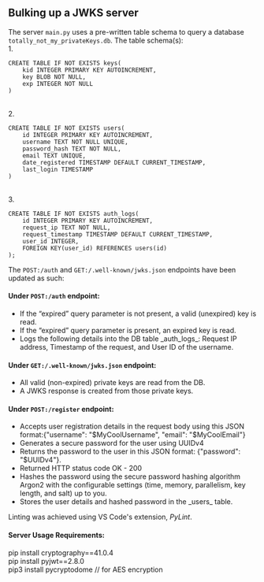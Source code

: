## Bulking up a JWKS server
The server ```main.py``` uses a pre-written table schema to query a database ```totally_not_my_privateKeys.db```.
The table schema(s):
<br>1.
```
CREATE TABLE IF NOT EXISTS keys(
    kid INTEGER PRIMARY KEY AUTOINCREMENT,
    key BLOB NOT NULL,
    exp INTEGER NOT NULL
)
```

<br>2.
```
CREATE TABLE IF NOT EXISTS users(
    id INTEGER PRIMARY KEY AUTOINCREMENT,
    username TEXT NOT NULL UNIQUE,
    password_hash TEXT NOT NULL,
    email TEXT UNIQUE,
    date_registered TIMESTAMP DEFAULT CURRENT_TIMESTAMP,
    last_login TIMESTAMP      
)
```

<br>3.
```
CREATE TABLE IF NOT EXISTS auth_logs(
    id INTEGER PRIMARY KEY AUTOINCREMENT,
    request_ip TEXT NOT NULL,
    request_timestamp TIMESTAMP DEFAULT CURRENT_TIMESTAMP,
    user_id INTEGER,  
    FOREIGN KEY(user_id) REFERENCES users(id)
);
```

The ```POST:/auth``` and ```GET:/.well-known/jwks.json``` endpoints have been updated as such:
<br>

#### Under ```POST:/auth``` endpoint:
<ul>
<li>If the “expired” query parameter is not present, a valid (unexpired) key is read.</li>
<li>If the “expired” query parameter is present, an expired key is read.</li>
    <li>Logs the following details into the DB table _auth_logs_: Request IP address, Timestamp of the request, and User ID of the username.</li>
</ul>

#### Under ```GET:/.well-known/jwks.json``` endpoint:
<ul>
  <li>All valid (non-expired) private keys are read from the DB.</li>
  <li>A JWKS response is created from those private keys.</li>
</ul>

#### Under ```POST:/register``` endpoint:
<ul>
    <li>Accepts user registration details in the request body using this JSON format:{"username": "$MyCoolUsername", "email": "$MyCoolEmail"}</li>
<li>Generates a secure password for the user using UUIDv4</li>
<li>Returns the password to the user in this JSON format: {"password": "$UUIDv4"}.</li>
<li>Returned HTTP status code OK - 200</li>
<li>Hashes the password using the secure password hashing algorithm Argon2 with the configurable settings (time, memory, parallelism, key length, and salt) up to you.</li>
<li>Stores the user details and hashed password in the _users_ table.</li>
</ul>


Linting was achieved using VS Code's extension, _PyLint_.
#### Server Usage Requirements:
pip install cryptography==41.0.4
<br>
pip install pyjwt==2.8.0
<br>
pip3 install pycryptodome  // for AES encryption
